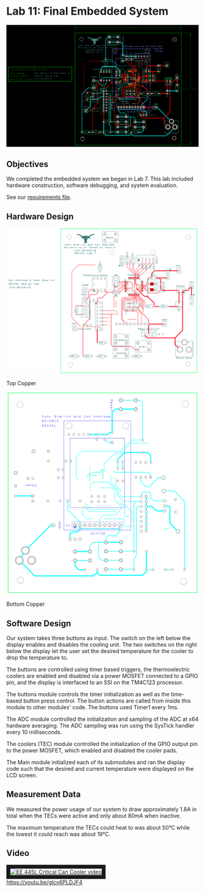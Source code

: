 # Lab 11: Final Embedded System

![Full schematic](full-schematic.png)

## Objectives

We completed the embedded system we began in Lab 7. This lab included hardware construction, software debugging, and system evaluation.

See our [requirements file](Requirements.md).

## Hardware Design

![Top Copper](top-copper.png)

Top Copper

![Bottom Copper](bottom-copper.png)

Bottom Copper

## Software Design

Our system takes three buttons as input. The switch on the left below the display enables and disables the cooling unit. The two switches on the right below the display let the user set the desired temperature for the cooler to drop the temperature to.

The buttons are controlled using timer based triggers, the thermoelectric coolers are enabled and disabled via a power MOSFET connected to a GPIO pin, and the display is interfaced to an SSI on the TM4C123 processor.

The buttons module controls the timer initialization as well as the time-based button press control. The button actions are called from inside this module to other modules' code. The buttons used Timer1 every 1ms.

The ADC module controlled the initialization and sampling of the ADC at x64 hardware averaging. The ADC sampling was run using the SysTick handler every 10 milliseconds.

The coolers (TEC) module controlled the initialization of the GPIO output pin to the power MOSFET, which enabled and disabled the cooler pads.

The Main module initialized each of its submodules and ran the display code such that the desired and current temperature were displayed on the LCD screen.

## Measurement Data

We measured the power usage of our system to draw approximately 1.8A in total when the TECs were active and only about 80mA when inactive.

The maximum temperature the TECs could heat to was about 50°C while the lowest it could reach was about 19°C.

## Video

<a href="http://www.youtube.com/watch?feature=player_embedded&v=gIcv6PLDJF4" target="_blank">
  <img src="http://img.youtube.com/vi/gIcv6PLDJF4/0.jpg" alt="EE 445L Critical Can Cooler video" border="10" />
  <br>
  https://youtu.be/gIcv6PLDJF4
</a>
